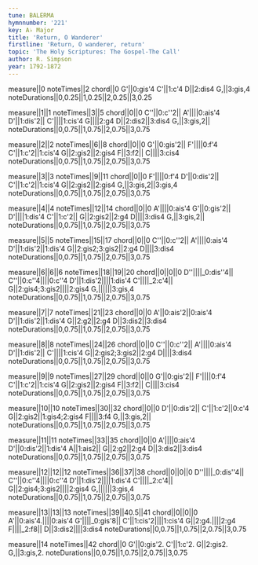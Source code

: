 ```yaml
---
tune: BALERMA
hymnnumber: '221'
key: A♭ Major
title: 'Return, O Wanderer'
firstline: 'Return, O wanderer, return'
topic: 'The Holy Scriptures: The Gospel-The Call'
author: R. Simpson
year: 1792-1872
---
```

measure||0
noteTimes||2
chord||0
G'||0:gis'4
C'||1:c'4
D||2:dis4
G,||3:gis,4
noteDurations||0,0.25||1,0.25||2,0.25||3,0.25

measure||1||1
noteTimes||3||5
chord||0||0
C''||0:c''2||
A'||||0:ais'4
D'||1:dis'2||
C'||||1:cis'4
G||||2:g4
D||2:dis2||3:dis4
G,||3:gis,2||
noteDurations||0,0.75||1,0.75||2,0.75||3,0.75

measure||2||2
noteTimes||6||8
chord||0||0
G'||0:gis'2||
F'||||0:f'4
C'||1:c'2||1:cis'4
G||2:gis2||2:gis4
F||3:f2||
C||||3:cis4
noteDurations||0,0.75||1,0.75||2,0.75||3,0.75

measure||3||3
noteTimes||9||11
chord||0||0
F'||||0:f'4
D'||0:dis'2||
C'||1:c'2||1:cis'4
G||2:gis2||2:gis4
G,||3:gis,2||3:gis,4
noteDurations||0,0.75||1,0.75||2,0.75||3,0.75

measure||4||4
noteTimes||12||14
chord||0||0
A'||||0:ais'4
G'||0:gis'2||
D'||||1:dis'4
C'||1:c'2||
G||2:gis2||2:g4
D||||3:dis4
G,||3:gis,2||
noteDurations||0,0.75||1,0.75||2,0.75||3,0.75

measure||5||5
noteTimes||15||17
chord||0||0
C''||0:c''2||
A'||||0:ais'4
D'||1:dis'2||1:dis'4
G||2:gis2;3:gis2||2:g4
D||||3:dis4
noteDurations||0,0.75||1,0.75||2,0.75||3,0.75

measure||6||6||6
noteTimes||18||19||20
chord||0||0||0
D''||||_0:dis''4||
C''||0:c''4||||0:c''4
D'||1:dis'2||||1:dis'4
C'||||_2:c'4||
G||2:gis4;3:gis2||||2:gis4
G,||||||3:gis,4
noteDurations||0,0.75||1,0.75||2,0.75||3,0.75

measure||7||7
noteTimes||21||23
chord||0||0
A'||0:ais'2||0:ais'4
D'||1:dis'2||1:dis'4
G||2:g2||2:g4
D||3:dis2||3:dis4
noteDurations||0,0.75||1,0.75||2,0.75||3,0.75

measure||8||8
noteTimes||24||26
chord||0||0
C''||0:c''2||
A'||||0:ais'4
D'||1:dis'2||
C'||||1:cis'4
G||2:gis2;3:gis2||2:g4
D||||3:dis4
noteDurations||0,0.75||1,0.75||2,0.75||3,0.75

measure||9||9
noteTimes||27||29
chord||0||0
G'||0:gis'2||
F'||||0:f'4
C'||1:c'2||1:cis'4
G||2:gis2||2:gis4
F||3:f2||
C||||3:cis4
noteDurations||0,0.75||1,0.75||2,0.75||3,0.75

measure||10||10
noteTimes||30||32
chord||0||0
D'||0:dis'2||
C'||1:c'2||0:c'4
G||2:gis2||1:gis4;2:gis4
F||||3:f4
G,||3:gis,2||
noteDurations||0,0.75||1,0.75||2,0.75||3,0.75

measure||11||11
noteTimes||33||35
chord||0||0
A'||||0:ais'4
D'||0:dis'2||1:dis'4
A||1:ais2||
G||2:g2||2:g4
D||3:dis2||3:dis4
noteDurations||0,0.75||1,0.75||2,0.75||3,0.75

measure||12||12||12
noteTimes||36||37||38
chord||0||0||0
D''||||_0:dis''4||
C''||0:c''4||||0:c''4
D'||1:dis'2||||1:dis'4
C'||||_2:c'4||
G||2:gis4;3:gis2||||2:gis4
G,||||||3:gis,4
noteDurations||0,0.75||1,0.75||2,0.75||3,0.75

measure||13||13||13
noteTimes||39||40.5||41
chord||0||0||0
A'||0:ais'4.||||0:ais'4
G'||||_0:gis'8||
C'||1:cis'2||||1:cis'4
G||2:g4.||||2:g4
F||||_2:f8||
D||3:dis2||||3:dis4
noteDurations||0,0.75||1,0.75||2,0.75||3,0.75

measure||14
noteTimes||42
chord||0
G'||0:gis'2.
C'||1:c'2.
G||2:gis2.
G,||3:gis,2.
noteDurations||0,0.75||1,0.75||2,0.75||3,0.75

